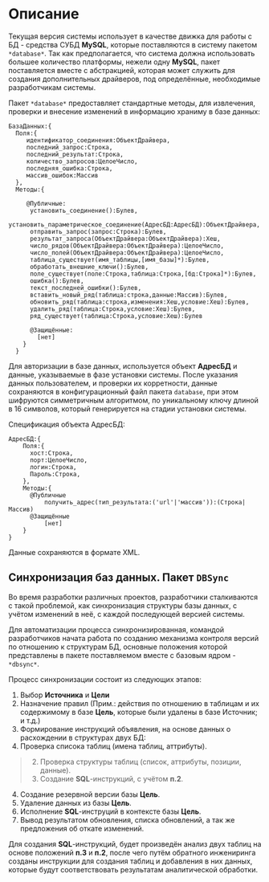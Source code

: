 # Описание #

Текущая версия системы использует в качестве движка для работы с БД - средства СУБД **MySQL**, которые поставляются в систему пакетом `*database*`.
Так как предполагается, что система должна использовать большее количество платформы, нежели одну **MySQL**, пакет поставляется вместе с абстракцией, которая может служить для создания дополнительных драйверов, под определённые, необходимые разработчикам системы.

Пакет `*database*` предоставляет стандартные методы, для извлечения, проверки и внесение изменений в информацию храниму в базе данных:

```
БазаДанных:{
  Поля:{
     идентификатор_соединения:ОбъектДрайвера,
     последний_запрос:Строка,
     последний_результат:Строка,
     количество_запросов:ЦелоеЧисло,
     последняя_ошибка:Строка,
     массив_ошибок:Массив
  },
  Методы:{

     @Публичные:
      установить_соединение():Булев,
      установить_параметрическое_соединение(АдресБД:АдресБД):ОбъектДрайвера,
      отправить_запрос(запрос:Строка):Булев,
      результат_запроса(ОбъектДрайвера:ОбъектДрайвера):Хеш,
      число_рядов(ОбъектДрайвера:ОбъектДрайвера):ЦелоеЧисло,
      число_полей(ОбъектДрайвера:ОбъектДрайвера):ЦелоеЧисло,
      таблица_существует(имя_таблицы,[имя_базы]*):Булев,
      обработать_внешние_ключи():Булев,
      поле_существует(поле:Строка,таблица:Строка,[бд:Строка]*):Булев,
      ошибка():Булев,
      текст_последней_ошибки():Булев,
      вставить_новый_ряд(таблица:строка,данные:Массив):Булев,
      обновить_ряд(таблица:строка,изменения:Хеш,условие:Хеш):Булев,
      удалить_ряд(таблица:Строка,условие:Хеш):Булев,
      ряд_существует(таблица:Строка,условие:Хеш):Булев

      @Защищённые:
        [нет]
    }
  }
```
Для авторизации в базе данных, используется объект **АдресБД** и данные,
указываемые в фазе установки системы. После указания данных пользователем, и
проверки их корретности, данные сохраняются в конфигурационный файл пакета `database`,
при этом шифруются симметричным алгоритмом, по уникальному ключу длиной в 16 символов,
который генерируется на стадии установки системы.

Спецификация объекта АдресБД:
```
АдресБД:{
    Поля:{
      хост:Строка,
      порт:ЦелоеЧисло,
      логин:Строка,
      Пароль:Строка,
    },
    Методы:{
      @Публичные
          получить_адрес(тип_результата:('url'|'массив')):(Строка|Массив)
      @Защищённые
          [нет]
    }
}
```

Данные сохраняются в формате XML.


## Синхронизация баз данных. Пакет `DBSync` ##

Во время разработки различных проектов, разработчики сталкиваются с такой проблемой, как синхронизация структуры базы данных, с учётом изменений в неё, с каждой последующей версией системы.

Для автоматизации процесса синхронизированная, командой разработчиков начата работа по созданию механизма контроля версий по отношению к структурам БД, основные положения которой представлены в пакете поставляемом вместе с базовым ядром - `*dbsync*`.

Процесс синхронизации состоит из следующих этапов:

1. Выбор **Источника** и **Цели**
2. Назначение правил (Прим.: действия по отношению в таблицам и их содержимому в базе **Цель**, которые были удалены в базе Источник; и т.д.)
3. Формирование инструкций объявления, на основе данных о расхождении в структурах двух БД:
  1. Проверка списока таблиц (имена таблиц, аттрибуты).
> 2. Проверка структуры таблиц (список, аттрибуты, позиции, данные).
> 3. Создание **SQL**-инструкций, с учётом **п.2**.
4. Создание резервной версии базы **Цель**.
5. Удаление данных из базы **Цель**.
6. Исполнение **SQL**-инструций в контексте базы **Цель**.
7. Вывод результатом обновления, списка обновлений, а так же предложения об откате изменений.

Для создания **SQL**-инструкций, будет произведён анализ двух таблиц на основе положений **п.3** и **п.2**, после чего путём обратного инжениринга созданы инструкции для создания таблиц и добавления в них данных, которые будут соответствовать результатам аналитической обработки.